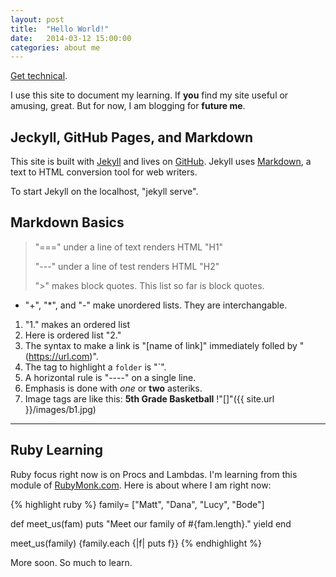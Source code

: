 ```yaml
---
layout: post
title:  "Hello World!"
date:   2014-03-12 15:00:00
categories: about me
---
```


[Get technical](http://www.slideshare.net/matthewnewell/ruby-newbie-26183481). 

I use this site to document my learning. If **you** find my site useful or amusing, great. But for now, I am blogging for **future me**.

Jeckyll, GitHub Pages, and Markdown
-----------------------------------
This site is built with [Jekyll](http://jekyllrb.com/) and lives on [GitHub](http://www.github.com). Jekyll uses [Markdown](http://daringfireball.net/projects/markdown/), a text to HTML conversion tool for web writers. 

To start Jekyll on the localhost, "jekyll serve".

Markdown Basics
--------------
> "===" under a line of text renders HTML "H1"
>
> "---" under a line of test renders HTML "H2"
>
> ">" makes block quotes. This list so far is block quotes.
>
+ "+", "*", and "-" make unordered lists. They are interchangable.

1. "1." makes an ordered list
2. Here is ordered list "2."
3. The syntax to make a link is  "[name of link]" immediately folled by "(https://url.com)".
4. The tag to highlight a `folder` is "`".
5. A horizontal rule is "----" on a single line.
6. Emphasis is done with *one* or **two** asteriks.
7. Image tags are like this: **5th Grade Basketball**
!"[]"({{ site.url }}/images/b1.jpg)

-------------

Ruby Learning
-------------
Ruby focus right now is on Procs and Lambdas. I'm learning from this module of [RubyMonk.com](https://rubymonk.com/learning/books/4-ruby-primer-ascent/chapters/18-blocks/lessons/64-blocks-procs-lambdas). Here is about where I am right now:

{% highlight ruby %}
family= ["Matt", "Dana", "Lucy", "Bode"]

def meet_us(fam)
	puts "Meet our family of #{fam.length}."
	yield
end

meet_us(family) {family.each {|f| puts f}}
{% endhighlight %}

More soon. So much to learn.
